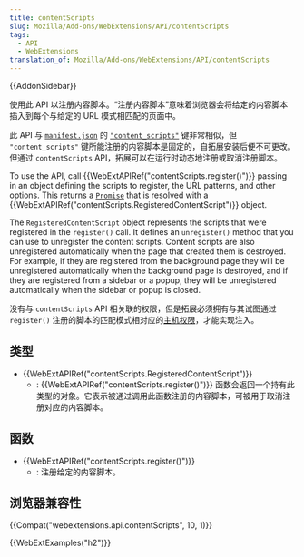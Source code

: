 ```yaml
---
title: contentScripts
slug: Mozilla/Add-ons/WebExtensions/API/contentScripts
tags:
  - API
  - WebExtensions
translation_of: Mozilla/Add-ons/WebExtensions/API/contentScripts
---
```

{{AddonSidebar}}

使用此 API 以注册内容脚本。“注册内容脚本”意味着浏览器会将给定的内容脚本插入到每个与给定的 URL 模式相匹配的页面中。

此 API 与 [`manifest.json`](/en-US/docs/Mozilla/Add-ons/WebExtensions/manifest.json) 的 [`"content_scripts"`](/en-US/docs/Mozilla/Add-ons/WebExtensions/manifest.json/content_scripts) 键非常相似，但 `"content_scripts"` 键所能注册的内容脚本是固定的，自拓展安装后便不可更改。但通过 `contentScripts` API，拓展可以在运行时动态地注册或取消注册脚本。

To use the API, call {{WebExtAPIRef("contentScripts.register()")}} passing in an object defining the scripts to register, the URL patterns, and other options. This returns a [`Promise`](/en-US/docs/Web/JavaScript/Reference/Global_Objects/Promise) that is resolved with a {{WebExtAPIRef("contentScripts.RegisteredContentScript")}} object.

The `RegisteredContentScript` object represents the scripts that were registered in the `register()` call. It defines an `unregister()` method that you can use to unregister the content scripts. Content scripts are also unregistered automatically when the page that created them is destroyed. For example, if they are registered from the background page they will be unregistered automatically when the background page is destroyed, and if they are registered from a sidebar or a popup, they will be unregistered automatically when the sidebar or popup is closed.

没有与 `contentScripts` API 相关联的权限，但是拓展必须拥有与其试图通过 `register()` 注册的脚本的匹配模式相对应的[主机权限](/zh-CN/Add-ons/WebExtensions/manifest.json/permissions#Host_permissions)，才能实现注入。

## 类型

- {{WebExtAPIRef("contentScripts.RegisteredContentScript")}}
  - : {{WebExtAPIRef("contentScripts.register()")}} 函数会返回一个持有此类型的对象。它表示被通过调用此函数注册的内容脚本，可被用于取消注册对应的内容脚本。

## 函数

- {{WebExtAPIRef("contentScripts.register()")}}
  - : 注册给定的内容脚本。

## 浏览器兼容性

{{Compat("webextensions.api.contentScripts", 10, 1)}}

{{WebExtExamples("h2")}}
